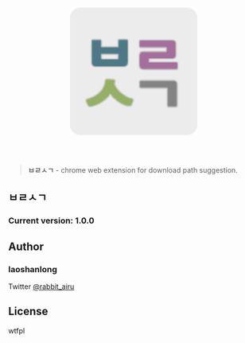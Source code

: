 <h1 align="center">
	<img width="256" height="256" src="https://github.com/laoshanlong/blsg/blob/master/img/icon.png">
	<br>
	<br>
</h1>

> **ㅂㄹㅅㄱ** - chrome web extension for download path suggestion.

## ㅂㄹㅅㄱ

### Current version: 1.0.0

## Author

### laoshanlong

Twitter [@rabbit_airu](https://twitter.com/rabbit_airu)

## License

wtfpl
